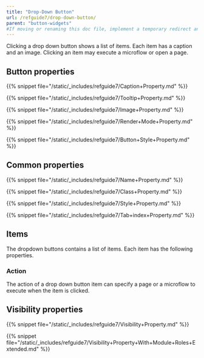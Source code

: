 ```yaml
---
title: "Drop-Down Button"
url: /refguide7/drop-down-button/
parent: "button-widgets"
#If moving or renaming this doc file, implement a temporary redirect and let the respective team know they should update the URL in the product. See Mapping to Products for more details.
---
```



Clicking a drop down button shows a list of items. Each item has a caption and an image. Clicking an item may execute a microflow or open a page.

## Button properties

{{% snippet file="/static/_includes/refguide7/Caption+Property.md" %}}

{{% snippet file="/static/_includes/refguide7/Tooltip+Property.md" %}}

{{% snippet file="/static/_includes/refguide7/Image+Property.md" %}}

{{% snippet file="/static/_includes/refguide7/Render+Mode+Property.md" %}}

{{% snippet file="/static/_includes/refguide7/Button+Style+Property.md" %}}

## Common properties

{{% snippet file="/static/_includes/refguide7/Name+Property.md" %}}

{{% snippet file="/static/_includes/refguide7/Class+Property.md" %}}

{{% snippet file="/static/_includes/refguide7/Style+Property.md" %}}

{{% snippet file="/static/_includes/refguide7/Tab+index+Property.md" %}}

## Items

The dropdown buttons contains a list of items. Each item has the following properties.

### Action

The action of a drop down button item can specify a page or a microflow to execute when the item is clicked.

## Visibility properties

{{% snippet file="/static/_includes/refguide7/Visibility+Property.md" %}}

{{% snippet file="/static/_includes/refguide7/Visibility+Property+With+Module+Roles+Extended.md" %}}
